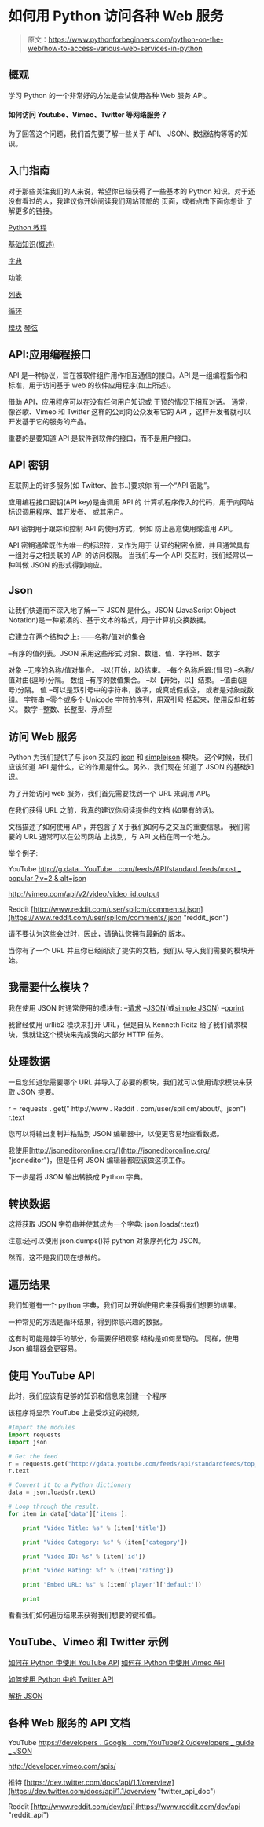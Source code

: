 # 如何用 Python 访问各种 Web 服务

> 原文：<https://www.pythonforbeginners.com/python-on-the-web/how-to-access-various-web-services-in-python>

## 概观

学习 Python 的一个非常好的方法是尝试使用各种 Web 服务
API。

#### 如何访问 Youtube、Vimeo、Twitter 等网络服务？

为了回答这个问题，我们首先要了解一些关于 API、
JSON、数据结构等等的知识。

## 入门指南

对于那些关注我们的人来说，希望你已经获得了一些基本的 Python 知识。对于还没有看过的人，我建议你开始阅读我们网站顶部的
页面，或者点击下面你想让
了解更多的链接。

[Python 教程](https://www.pythonforbeginners.com/python-tutorial/)

[基础知识(概述)](https://www.pythonforbeginners.com/basics/python-quick-guide "basics_python")

[字典](/dictionary/ "dictionary_python")

[功能](https://www.pythonforbeginners.com/basics/python-functions-cheat-sheet "functions")

[列表](https://www.pythonforbeginners.com/basics/python-lists-cheat-sheet "lists_python")

[循环](https://www.pythonforbeginners.com/loops/for-while-and-nested-loops-in-python "loops_python")

[模块](https://www.pythonforbeginners.com/modules-in-python/python-modules "modules_python")
 [琴弦](https://www.pythonforbeginners.com/basics/strings "strings_python")

## API:应用编程接口

API 是一种协议，旨在被软件组件用作相互通信的接口。API 是一组编程指令和
标准，用于访问基于 web 的软件应用程序(如上所述)。

借助 API，应用程序可以在没有任何用户知识或
干预的情况下相互对话。
通常，像谷歌、Vimeo 和 Twitter 这样的公司向公众发布它的 API
，这样开发者就可以开发基于它的服务的产品。

重要的是要知道 API 是软件到软件的接口，而不是用户接口。

## API 密钥

互联网上的许多服务(如 Twitter、脸书..)要求你
有一个“API 密匙”。

应用编程接口密钥(API key)是由调用 API 的
计算机程序传入的代码，用于向网站标识调用程序、其开发者、
或其用户。

API 密钥用于跟踪和控制 API 的使用方式，例如
防止恶意使用或滥用 API。

API 密钥通常既作为唯一的标识符，又作为用于
认证的秘密令牌，并且通常具有一组对与之相关联的 API
的访问权限。
当我们与一个 API 交互时，我们经常以一种叫做 JSON 的形式得到响应。

## Json

让我们快速而不深入地了解一下 JSON 是什么。JSON (JavaScript Object Notation)是一种紧凑的、基于文本的格式，用于计算机交换数据。

它建立在两个结构之上:
——名称/值对的集合

–有序的值列表。JSON 采用这些形式:对象、数组、值、字符串、数字

对象
–无序的名称/值对集合。
–以{开始，以}结束。
–每个名称后跟:(冒号)
–名称/值对由(逗号)分隔。
数组
–有序的数值集合。
–以【开始，以】结束。
–值由(逗号)分隔。
值
–可以是双引号中的字符串，数字，或真或假或空，
或者是对象或数组。
字符串
–零个或多个 Unicode 字符的序列，用双引号
括起来，使用反斜杠转义。
数字
–整数、长整型、浮点型

## 访问 Web 服务

Python 为我们提供了与 json 交互的 [json](https://docs.python.org/2/library/json.html "json_python") 和 [simplejson](https://pypi.python.org/pypi/simplejson "simplejson") 模块。
这个时候，我们应该知道 API 是什么，它的作用是什么。另外，我们现在
知道了 JSON 的基础知识。

为了开始访问 web 服务，我们首先需要找到一个 URL 来调用 API。

在我们获得 URL 之前，我真的建议你阅读提供的文档
(如果有的话)。

文档描述了如何使用 API，并包含了关于我们如何与之交互的重要信息。
我们需要的 URL 通常可以在公司网站
上找到，与 API 文档在同一个地方。

举个例子:

YouTube
[http://g data . YouTube . com/feeds/API/standard feeds/most _ popular？v=2 & alt=json](https://gdata.youtube.com/feeds/api/standardfeeds/most_popular?v=2&alt=json "youtube_jsonc")

http://vimeo.com/api/v2/video/video_id.output

Reddit
[http://www.reddit.com/user/spilcm/comments/.json](https://www.reddit.com/user/spilcm/comments/.json "reddit_json")

请不要认为这些会过时，因此，请确认您拥有最新的
版本。

当你有了一个 URL 并且你已经阅读了提供的文档，我们从
导入我们需要的模块开始。

## 我需要什么模块？

我在使用 JSON 时通常使用的模块有:
–[请求](http://docs.python-requests.org/en/latest/ "requests_module")
–[JSON](https://docs.python.org/2/library/json.html "json_module")(或[simple JSON](https://pypi.python.org/pypi/simplejson "simplejson_module"))
–[pprint](https://docs.python.org/2/library/pprint.html "pprint_module")

我曾经使用 urllib2 模块来打开 URL，但是自从 Kenneth Reitz
给了我们请求模块，我就让这个模块来完成我的大部分 HTTP 任务。

## 处理数据

一旦您知道您需要哪个 URL 并导入了必要的模块，我们就可以使用请求模块来获取 JSON 提要。

r = requests . get(" http://www . Reddit . com/user/spil cm/about/。json")
r.text

您可以将输出复制并粘贴到 JSON 编辑器中，以便更容易地查看数据。

我使用[http://jsoneditoronline.org/](http://jsoneditoronline.org/ "jsoneditor")，但是任何 JSON 编辑器都应该做这项工作。

下一步是将 JSON 输出转换成 Python 字典。

## 转换数据

这将获取 JSON 字符串并使其成为一个字典:
json.loads(r.text)

注意:还可以使用
json.dumps()将 python 对象序列化为 JSON。

然而，这不是我们现在想做的。

## 遍历结果

我们知道有一个 python 字典，我们可以开始使用它来获得我们想要的结果。

一种常见的方法是循环结果，得到你感兴趣的数据。

这有时可能是棘手的部分，你需要仔细观察
结构是如何呈现的。
同样，使用 Json 编辑器会更容易。

## 使用 YouTube API

此时，我们应该有足够的知识和信息来创建一个程序

该程序将显示 YouTube 上最受欢迎的视频。

```py
#Import the modules
import requests
import json

# Get the feed
r = requests.get("http://gdata.youtube.com/feeds/api/standardfeeds/top_rated?v=2&alt=jsonc")
r.text

# Convert it to a Python dictionary
data = json.loads(r.text)

# Loop through the result.
for item in data['data']['items']:

    print "Video Title: %s" % (item['title'])

    print "Video Category: %s" % (item['category'])

    print "Video ID: %s" % (item['id'])

    print "Video Rating: %f" % (item['rating'])

    print "Embed URL: %s" % (item['player']['default'])

    print
```

看看我们如何遍历结果来获得我们想要的键和值。

## YouTube、Vimeo 和 Twitter 示例

[如何在 Python 中使用 YouTube API](https://www.pythonforbeginners.com/api/using-the-youtube-api "youtube_pfb")
 [如何在 Python 中使用 Vimeo API](https://www.pythonforbeginners.com/api/how-to-use-the-vimeo-api-in-python "vimeo_api_pfb")

[如何使用 Python 中的 Twitter API](https://www.pythonforbeginners.com/code-snippets-source-code/tweet-search-with-python "twitter_script_pfb")

[解析 JSON](https://www.pythonforbeginners.com/json/parsingjson "parsing_json_pfb")

## 各种 Web 服务的 API 文档

YouTube
[https://developers . Google . com/YouTube/2.0/developers _ guide _ JSON](https://developers.google.com/youtube/2.0/developers_guide_json "youtube_api_doc")

http://developer.vimeo.com/apis/

推特
[https://dev.twitter.com/docs/api/1.1/overview](https://dev.twitter.com/docs/api/1.1/overview "twitter_api_doc")

Reddit
[http://www.reddit.com/dev/api](https://www.reddit.com/dev/api "reddit_api")
